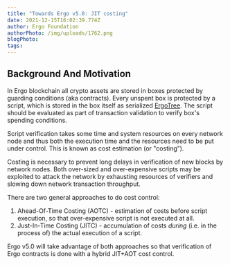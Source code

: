 ```yaml
---
title: "Towards Ergo v5.0: JIT costing"
date: 2021-12-15T16:02:39.774Z
author: Ergo Foundation
authorPhoto: /img/uploads/1762.png
blogPhoto: 
tags:
---
```

<!--StartFragment-->

## Background And Motivation

In Ergo blockchain all crypto assets are stored in boxes protected by guarding conditions
(aka contracts). Every unspent box is protected by a script, which is stored in
the box itself as serialized [ErgoTree](https://ergoplatform.org/docs/ErgoTree.pdf). The
script should be evaluated as part of transaction validation to verify box's spending
conditions.

Script verification takes some time and system resources on every network node and thus
both the execution time and the resources need to be put under control. This is known as
cost estimation (or "costing").

Costing is necessary to prevent long delays in verification of new blocks by network
nodes. Both over-sized and over-expensive scripts may be exploited to attack the network
by exhausting resources of verifiers and slowing down network transaction throughput.

There are two general approaches to do cost control:
1) Ahead-Of-Time Costing (AOTC) - estimation of costs before script execution, so that
over-expensive script is not executed at all.
2) Just-In-Time Costing (JITC) - accumulation of costs _during_ (i.e. in the process of)
   the actual execution of a script.

Ergo v5.0 will take advantage of both approaches so that verification of Ergo contracts is
done with a hybrid JIT+AOT cost control.
